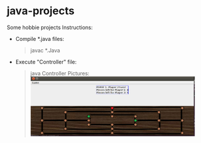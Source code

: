 # java-projects
Some hobbie  projects
Instructions:
   - Compile \*.java files: 
      > javac *.Java
   - Execute "Controller" file:
      > java Controller
Pictures:
![Molino game](MolinoGame/images/molinoGame.png)
